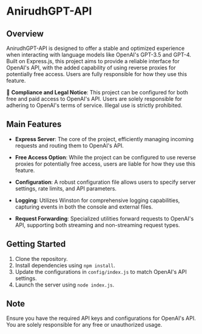 # AnirudhGPT-API

## Overview

AnirudhGPT-API is designed to offer a stable and optimized experience when interacting with language models like OpenAI's GPT-3.5 and GPT-4. Built on Express.js, this project aims to provide a reliable interface for OpenAI's API, with the added capability of using reverse proxies for potentially free access. Users are fully responsible for how they use this feature.

🚨 **Compliance and Legal Notice**: This project can be configured for both free and paid access to OpenAI's API. Users are solely responsible for adhering to OpenAI's terms of service. Illegal use is strictly prohibited.

## Main Features

- **Express Server**: The core of the project, efficiently managing incoming requests and routing them to OpenAI's API.

- **Free Access Option**: While the project can be configured to use reverse proxies for potentially free access, users are liable for how they use this feature.

- **Configuration**: A robust configuration file allows users to specify server settings, rate limits, and API parameters.

- **Logging**: Utilizes Winston for comprehensive logging capabilities, capturing events in both the console and external files.

- **Request Forwarding**: Specialized utilities forward requests to OpenAI's API, supporting both streaming and non-streaming request types.

## Getting Started

1. Clone the repository.
2. Install dependencies using `npm install`.
3. Update the configurations in `config/index.js` to match OpenAI's API settings.
4. Launch the server using `node index.js`.

## Note

Ensure you have the required API keys and configurations for OpenAI's API. You are solely responsible for any free or unauthorized usage.
